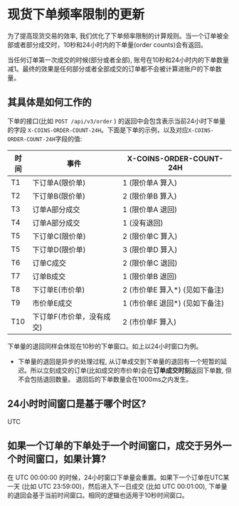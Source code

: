 # 现货下单频率限制的更新

为了提高现货交易的效率, 我们优化了下单频率限制的计算规则。当一个订单被全部或者部分成交时，10秒和24小时内的下单量(order counts)会有返回。

当任何订单第一次成交的时候(部分或者全部), 账号在10秒和24小时内的下单数量减1。最终的效果是任何部分或者全部成交的订单都不会被计算进账户的下单数量。

## 其具体是如何工作的
下单的接口(比如 `POST /api/v3/order` ) 的返回中会包含表示当前24小时下单量的字段 `X-COINS-ORDER-COUNT-24H`。下面是下单的示例，以及对应`X-COINS-ORDER-COUNT-24H`字段的值:

|时间| 事件                       | X-COINS-ORDER-COUNT-24H|
|--- | ---                          | ----                 |
|T1  | 下订单A(限价单)          | 1 (限价单A 算入) |
|T2  | 下订单B(限价单)          | 2 (限价单B 算入) |
|T3  | 订单A部分成交            | 1 (限价单A 退回) |
|T4  | 订单A部分成交            | 1 (没有退回) |
|T5  | 下订单C(限价单)          | 2 (限价单C 算入) |
|T5  | 下订单D(限价单)         | 3 (限价单D 算入) |
|T6  | 订单C成交               | 2 (限价单C 退回) |
|T7  | 订单B成交               | 1 (限价单B 退回) |
|T8  | 下订单E(市价单)         | 2 (市价单E 算入*) (见如下备注) |
|T9  | 市价单E成交               | 1 (市价单E 退回*) (见如下备注) |
|T10 | 下订单F(市价单，没有成交) | 2 (市价单F 算入)  |

下单量的退回同样会体现在10秒的下单窗口。如上以24小时窗口为例。

* 下单量的退回是异步的处理过程, 从订单成交到下单量的退回有一个短暂的延迟。所以立刻成交的订单(比如成交的市价单)会在**订单成交时刻**返回下单数, 但不会包括退回数量。 退回后的下单数量会在1000ms之内发生。

## 24小时时间窗口是基于哪个时区?

UTC

## 如果一个订单的下单处于一个时间窗口，成交于另外一个时间窗口，如果计算?

在 UTC 00:00:00 的时候，24小时窗口下单量会重置。如果下一个订单在UTC某一天 (比如 UTC 23:59:00)，然后进入下一日成交 (比如 UTC 00:01:00), 下单量的退回会基于当前时间窗口。相同的逻辑也适用于10秒时间窗口。